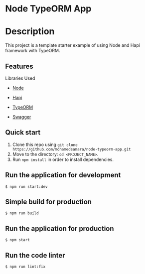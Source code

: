 # Node TypeORM App

# Description

<dl>
<dt>
    This project is a template starter example of using Node and Hapi framework with TypeORM.
</dt>
</dl>

## Features

<dl>
<dt>Libraries Used</dt>

- [Node](https://nodejs.org/en/)

- [Hapi](https://hapi.dev/)

- [TypeORM](https://typeorm.io/)

- [Swagger](https://swagger.io/)

</dl>


## Quick start

1.  Clone this repo using `git clone https://github.com/mohamedsamara/node-typeorm-app.git`
2.  Move to the directory: `cd <PROJECT_NAME>`.<br />
3.  Run `npm install` in order to install dependencies.<br />


## Run the application for development

```
$ npm run start:dev
```

## Simple build for production

```
$ npm run build
```

## Run the application for production

```
$ npm start
```

## Run the code linter

```
$ npm run lint:fix
```




